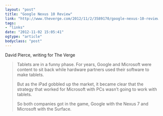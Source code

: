 ```yaml
---
layout: "post"
title: "Google Nexus 10 Review"
link: "http://www.theverge.com/2012/11/2/3589170/google-nexus-10-review"
tags: 
- "links"
date: "2012-11-02 15:05:41"
ogtype: "article"
bodyclass: "post"
---
```


David Pierce, writing for The Verge

> Tablets are in a funny phase. For years, Google and Microsoft were content to sit back while hardware partners used their software to make tablets.
> 
> But as the iPad gobbled up the market, it became clear that the strategy that worked for Microsoft with PCs wasn’t going to work with tablets.
> 
> So both companies got in the game, Google with the Nexus 7 and Microsoft with the Surface.